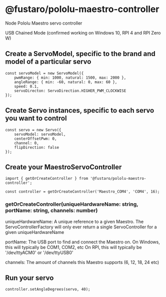 # @fustaro/pololu-maestro-controller

Node Pololu Maestro servo controller

USB Chained Mode (confirmed working on Windows 10, RPI 4 and RPI Zero W)

## Create a ServoModel, specific to the brand and model of a particular servo

```
const servoModel = new ServoModel({
    pwmRange: { min: 1000, natural: 1500, max: 2000 },
    angleRange: { min: -60, natural: 0, max: 60 },
    speed: 0.1,
    servoDirecton: ServoDirection.HIGHER_PWM_CLOCKWISE
});
```

## Create Servo instances, specific to each servo you want to control

```
const servo = new Servo({
    servoModel: servoModel,
    centerOffsetPwm: 0,
    channel: 0,
    flipDirection: false
});
```

## Create your MaestroServoController

```
import { getOrCreateController } from '@fustaro/pololu-maestro-controller';

const controller = getOrCreateController('Maestro_COM4', 'COM4', 16);
```

### getOrCreateController(uniqueHardwareName: string, portName: string, channels: number)

uniqueHardwareName: A unique reference to a given Maestro. 
                    The ServoControllerFactory will only ever return a single
                    ServoController for a given uniqueHardwareName

portName: The USB port to find and connect the Maestro on. 
          On Windows, this will typically be COM1, COM2, etc
          On RPI, this will typically be '/dev/ttyACM0' or '/dev/ttyUSB0'

channels: The amount of channels this Maestro supports (6, 12, 18, 24 etc)

## Run your servo

```
controller.setAngleDegrees(servo, 40);
```